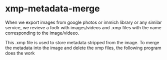# xmp-metadata-merge

When we export images from google photos or immich library or any similar service, 
we revieve a fodlr with images/videos and .xmp files with the name corresponding to the image/videeo.

This .xmp file is used to store metadata stripped from the image.
To merge the metadata into the image and delete the xmp files, the following program does the work
